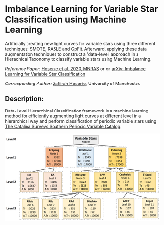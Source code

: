 # Imbalance Learning for Variable Star Classification using Machine Learning

Artificially creating new light curves for variable stars using three different techniques: SMOTE, RASLE and GpFit. Afterward, applying these data augmentation techniques to construct a 'data-level' approach in a Hierachical Taxonomy to classify variable stars using Machine Learning.

*Reference Paper:* [Hosenie et al. 2020, MNRAS](https://doi.org/10.1093/mnras/staa642) or on [arXiv: Imbalance Learning for Variable Star Classification](https://arxiv.org/abs/2002.12386)

*Corresponding Author:* 
[Zafiirah Hosenie](https://www.linkedin.com/in/zafiirah-hosenie/), University of Manchester.

## Description:

Data-Level Hierarchical Classification framework is a machine learning method for efficiently augmenting light curves at different level in a hierarchical way and perform classification of periodic variable stars using [The Catalina Surveys Southern Periodic Variable Catalog](http://nesssi.cacr.caltech.edu/DataRelease/VarcatS.html).

![alt tag](./plots/Hierarchical-Tree-2.png)
